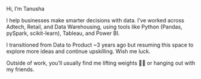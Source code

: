 Hi, I’m Tanusha

I help businesses make smarter decisions with data.
I’ve worked across Adtech, Retail, and Data Warehousing, using tools like Python (Pandas, pySpark, scikit-learn), Tableau, and Power BI.

I transitioned from Data to Product ~3 years ago but resuming this space to explore more ideas and continue upskilling. Wish me luck.

Outside of work, you’ll usually find me lifting weights 🏋️‍♀️ or hanging out with my friends.

